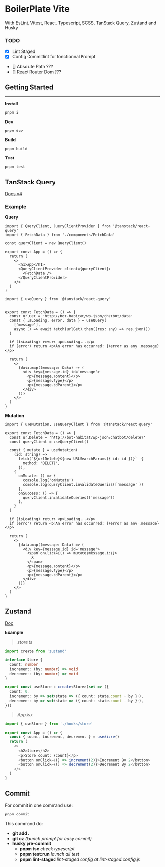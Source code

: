 # BoilerPlate Vite
With EsLint, Vitest, React, Typescript, SCSS, TanStack Query, Zustand and Husky

### TODO
- [x] [Lint Staged](https://www.youtube.com/watch?v=oWty0Nw1ydk&ab_channel=LeighHalliday) 
- [x] Config Commitlint for fonctionnal Prompt
- [] Absolute Path ???
- [] React Router Dom ???

## Getting Started
___

**Install**
```
pnpm i
```

**Dev**
```
pnpm dev
```

**Build**
```
pnpm build
```

**Test**
```
pnpm test
```


## TanStack Query
[Docs v4](https://tanstack.com/query/v4)
### Example

**Query**
```tsx
import { QueryClient, QueryClientProvider } from '@tanstack/react-query'
import { FetchData } from './components/FetchData'

const queryClient = new QueryClient()

export const App = () => {
  return (
    <>
      <h1>App</h1>
      <QueryClientProvider client={queryClient}>
        <FetchData />
      </QueryClientProvider>
    </>
  )
}
```
```tsx
import { useQuery } from '@tanstack/react-query'


export const FetchData = () => {
  const urlGet = 'http://bot-habitat/wp-json/chatbot/data'
  const { isLoading, error, data } = useQuery(
    ['message'],
    async () => await fetch(urlGet).then((res: any) => res.json())
  )

  if (isLoading) return <p>Loading...</p>
  if (error) return <p>An error has occurred: {(error as any).message}</p>

  return (
    <>
      {data.map((message: Data) => (
        <div key={message.id} id='message'>
          <p>{message.content}</p>
          <p>{message.type}</p>
          <p>{message.idParent}</p>
        </div>
      ))}
    </>
  )
}
```

**Mutation**
```tsx
import { useMutation, useQueryClient } from '@tanstack/react-query'

export const FetchData = () => {
  const urlDelete = 'http://bot-habitat/wp-json/chatbot/delete?'
  const queryClient = useQueryClient()

  const { mutate } = useMutation(
    (id: string) =>
      fetch(`${urlDelete}${new URLSearchParams({ id: id })}`, {
        method: 'DELETE',
      }),
    {
      onMutate: () => {
        console.log('onMutate')
        console.log(queryClient.invalidateQueries(['message']))
      },
      onSuccess: () => {
        queryClient.invalidateQueries(['message'])
      },
    }
  )

  if (isLoading) return <p>Loading...</p>
  if (error) return <p>An error has occurred: {(error as any).message}</p>

  return (
    <>
      {data.map((message: Data) => (
        <div key={message.id} id='message'>
          <span onClick={() => mutate(message.id)}>
            X
          </span>
          <p>{message.content}</p>
          <p>{message.type}</p>
          <p>{message.idParent}</p>
        </div>
      ))}
    </>
  )
}

```

## Zustand
[Doc](https://github.com/pmndrs/zustand)

**Example**

> *store.ts*
```ts
import create from 'zustand'

interface Store {
  count: number
  increment: (by: number) => void
  decrement: (by: number) => void
}

export const useStore = create<Store>(set => ({
  count: 0,
  increment: by => set(state => ({ count: state.count + by })),
  decrement: by => set(state => ({ count: state.count - by })),
}))

```

> *App.tsx*
```ts
import { useStore } from './hooks/store'

export const App = () => {
  const { count, increment, decrement } = useStore()
  return (
    <>
      <h2>Store</h2>
      <p>Store count: {count}</p>
      <button onClick={() => increment(2)}>Increment By 2</button>
      <button onClick={() => decrement(2)}>Decrement By 2</button>
    </>
  )
}
```

## Commit

For commit in one command use:
```bash
pnpm commit
```

This command do:
- **git add .**
- **git cz** *(launch prompt for easy commit)*
- **husky pre-commit**
  - **pnpm tsc** *check typescript*
  - **pnpm test:run** *launch all test*
  - **pnpm lint-staged** *lint-staged config at lint-staged.config.js*